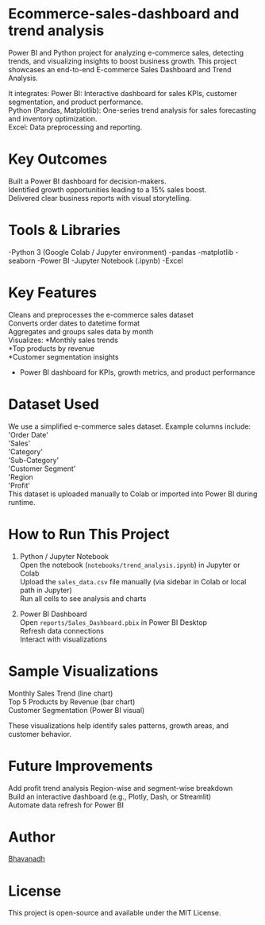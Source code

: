 # Ecommerce-sales-dashboard and trend analysis
Power BI and Python project for analyzing e-commerce sales, detecting trends, and visualizing insights to boost business growth.
This project showcases an end-to-end E-commerce Sales Dashboard and Trend Analysis.  

It integrates:
Power BI: Interactive dashboard for sales KPIs, customer segmentation, and product performance.  
Python (Pandas, Matplotlib): One-series trend analysis for sales forecasting and inventory optimization.  
Excel: Data preprocessing and reporting.  

# Key Outcomes
Built a Power BI dashboard for decision-makers.  
Identified growth opportunities leading to a 15% sales boost.  
Delivered clear business reports with visual storytelling.  
 
# Tools & Libraries
 -Python 3 (Google Colab / Jupyter environment)
 -pandas
 -matplotlib
 -seaborn
 -Power BI
 -Jupyter Notebook (.ipynb)
 -Excel  

# Key Features
 Cleans and preprocesses the e-commerce sales dataset  
 Converts order dates to datetime format  
 Aggregates and groups sales data by month  
 Visualizes:
 *Monthly sales trends  
 *Top products by revenue  
 *Customer segmentation insights  
- Power BI dashboard for KPIs, growth metrics, and product performance
# Dataset Used
We use a simplified e-commerce sales dataset.
Example columns include:  
'Order Date'  
'Sales'  
'Category'  
'Sub-Category'  
'Customer Segment'  
'Region  
'Profit'  
This dataset is uploaded manually to Colab or imported into Power BI during runtime.  
 
# How to Run This Project
1. Python / Jupyter Notebook  
    Open the notebook (`notebooks/trend_analysis.ipynb`) in Jupyter or Colab  
    Upload the `sales_data.csv` file manually (via sidebar in Colab or local path in Jupyter)  
    Run all cells to see analysis and charts  

2. Power BI Dashboard  
   Open `reports/Sales_Dashboard.pbix` in Power BI Desktop  
   Refresh data connections  
   Interact with visualizations

# Sample Visualizations
 Monthly Sales Trend (line chart)  
 Top 5 Products by Revenue (bar chart)  
 Customer Segmentation (Power BI visual)  

These visualizations help identify sales patterns, growth areas, and customer behavior.

# Future Improvements
 Add profit trend analysis 
 Region-wise and segment-wise breakdown  
 Build an interactive dashboard (e.g., Plotly, Dash, or Streamlit)  
 Automate data refresh for Power BI

# Author
[Bhavanadh](https://github.com/Bhavanadh)  


# License
This project is open-source and available under the MIT License.  

